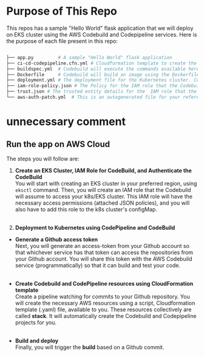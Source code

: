 # Purpose of This Repo

This repos has a sample "Hello World" flask application that we will deploy on EKS cluster using the AWS Codebuild and Codepipeline services. 
Here is the purpose of each file present in this repo:
```bash

├── app.py         # A sample "Hello World" flask application
├── ci-cd-codepipeline.cfn.yml # Cloudformation template to create the Codebuild, and Codepipeline, and related resources. 
├── buildspec.yml  # Codebuild will execute the commands available here. 
├── Dockerfile     # Codebuild will build an image using the Dockerfile, and push it to the Dockerhub/or AWS ECR. 
├── deployment.yml # The deployment file for the Kubernetes cluster. Codebuild will apply this deployment using the one of the kubectl commands.   
├── iam-role-policy.json # The Policy for the IAM role that the Codebuild will assume
├── trust.json # The trusted entity details for the  IAM role that the COdebuild will assume
└── aws-auth-patch.yml  # This is an autogenerated file for your reference. 
```
# unnecessary comment


## Run the app on AWS Cloud
The steps you will follow are:
1. **Create an EKS Cluster, IAM Role for CodeBuild, and Authenticate the CodeBuild**<br>
You will start with creating an EKS cluster in your preferred region, using `eksctl` command. Then, you will create an IAM role that the Codebuild will assume to access your k8s/EKS cluster. This IAM role will have the necessary access permissions (attached JSON policies), and you will also have to add this role to the k8s cluster's configMap. <br><br>


2. **Deployment to Kubernetes using CodePipeline and CodeBuild**
 - **Generate a Github access token**<br>Next, you will generate an access-token from your Github account so that whichever service has that token can access the repositories from your Github account. You will share this token with the AWS Codebuild service (programmatically) so that it can build and test your code. <br><br>
 
 - **Create Codebuild and CodePipeline resources using CloudFormation template**<br>Create a pipeline watching for commits to your Github repository. You will create the necessary AWS resources using a script, Cloudformation template (.yaml) file, available to you. These resources collectively are called **stack**. It will automatically create the Codebuild and Codepipeline projects for you. <br><br>
 
 
 - **Build and deploy**<br>Finally, you will trigger the **build** based on a Github commit. 
